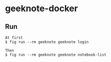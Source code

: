 # geeknote-docker

## Run

```
At first
$ fig run --rm geeknote geeknote login

Then
$ fig run --rm geeknote geeknote notebook-list
```
